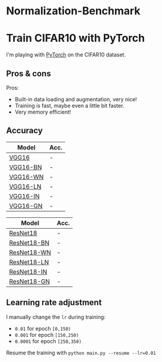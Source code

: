 # Normalization-Benchmark
# Train CIFAR10 with PyTorch

I'm playing with [PyTorch](http://pytorch.org/) on the CIFAR10 dataset.

## Pros & cons
Pros:
- Built-in data loading and augmentation, very nice!
- Training is fast, maybe even a little bit faster.
- Very memory efficient!


## Accuracy
| Model             | Acc.        |
| ----------------- | ----------- |
| [VGG16](https://arxiv.org/abs/1409.1556)              | -      |
| [VGG16-BN](https://arxiv.org/abs/1502.03167)          | -      |
| [VGG16-WN](https://arxiv.org/abs/1602.07868)          | -      |
| [VGG16-LN](https://arxiv.org/abs/1607.06450)          | -      |
| [VGG16-IN](https://arxiv.org/abs/1607.08022)          | -      |
| [VGG16-GN](https://arxiv.org/abs/1803.08494)          | -      |


| Model             | Acc.        |
| ----------------- | ----------- |
| [ResNet18](https://arxiv.org/abs/1512.03385)             | -      |
| [ResNet18-BN](https://arxiv.org/abs/1502.03167)          | -      |
| [ResNet18-WN](https://arxiv.org/abs/1602.07868)          | -      |
| [ResNet18-LN](https://arxiv.org/abs/1607.06450)          | -      |
| [ResNet18-IN](https://arxiv.org/abs/1607.08022)          | -      |
| [ResNet18-GN](https://arxiv.org/abs/1803.08494)          | -      |

## Learning rate adjustment
I manually change the `lr` during training:
- `0.01` for epoch `[0,150)`
- `0.001` for epoch `[150,250)`
- `0.0001` for epoch `[250,350)`

Resume the training with `python main.py --resume --lr=0.01`
